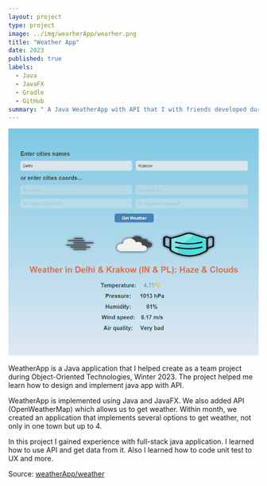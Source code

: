 ```yaml
---
layout: project
type: project
image: ../img/wearherApp/wearher.png
title: "Weather App"
date: 2023
published: true
labels:
  - Java
  - JavaFX
  - Gradle
  - GitHub
summary: " A Java WeatherApp with API that I with friends developed during Object-Oriented Technologies"
---
```


<img class="img-fluid" src="../img/weatherApp/weatherApp.png"
height={300}
width={150}>

WeatherApp is a Java application that I helped create as a team project during Object-Oriented Technologies, Winter 2023. The project helped me learn how to design and implement java app with API.

WeatherApp is implemented using Java and JavaFX. We also added API (OpenWeatherMap) which allows us to get weather. Within month, we created an application that implements several options to get weather, not only in one town but up to 4.

In this project I gained experience with full-stack java application. I learned how to use API and get data from it. Also I learned how to code unit test to UX and more.

Source: <a href="https://github.com/23adrian2300/AGH-Java-WeatherApp">weatherApp/weather</a>
